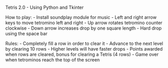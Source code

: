 Tetris 2.0 - Using Python and Tkinter
 
How to play:
    - Install soundplay module for music
    - Left and right arrow keys to move tetromino left and right
    - Up arrow rotates tetromino counter clockwise
    - Down arrow increases drop by one square length
    - Hard drop using the space bar

Rules:
    - Completely fill a row in order to clear it
    - Advance to the next level by clearing 10 rows
    - Higher levels will have faster drops
    - Points awarded when rows are cleared, bonus for clearing a Tetris (4 rows)
    - Game over when tetrominos reach the top of the screen
 

